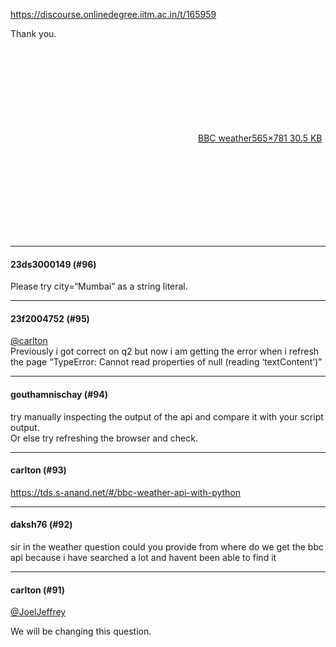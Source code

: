 https://discourse.onlinedegree.iitm.ac.in/t/165959

Thank you.</p>
<p><div class="lightbox-wrapper"><a class="lightbox" data-download-href="/uploads/short-url/x4caGkZQS7QFDr2zWd5BwnQipHV.png?dl=1" href="https://europe1.discourse-cdn.com/flex013/uploads/iitm/original/3X/e/7/e7c12cee82eccb262d1c2752a98e95c3c3a94457.png" rel="noopener nofollow ugc" title="BBC weather"><div class="meta"><svg aria-hidden="true" class="fa d-icon d-icon-far-image svg-icon"><use href="#far-image"></use></svg><span class="filename">BBC weather</span><span class="informations">565×781 30.5 KB</span><svg aria-hidden="true" class="fa d-icon d-icon-discourse-expand svg-icon"><use href="#discourse-expand"></use></svg></div></a></div></p><hr>

<h4>23ds3000149 (#96)</h4>
<p>Please try city=“Mumbai” as a string literal.</p><hr>

<h4>23f2004752 (#95)</h4>
<p><a class="mention" href="/u/carlton">@carlton</a><br/>
Previously i got correct on q2 but now i am getting the error when i refresh the page “TypeError: Cannot read properties of null (reading ‘textContent’)”</p><hr>

<h4>gouthamnischay (#94)</h4>
<p>try manually inspecting the output of the api and compare it with your script output.<br/>
Or else try refreshing the browser and check.</p><hr>

<h4>carlton (#93)</h4>
<p><a class="onebox" href="https://tds.s-anand.net/#/bbc-weather-api-with-python" rel="noopener nofollow ugc" target="_blank">https://tds.s-anand.net/#/bbc-weather-api-with-python</a></p><hr>

<h4>daksh76 (#92)</h4>
<p>sir in the weather question could you provide from where do we get the bbc api because i have searched a lot and havent been able to find it</p><hr>

<h4>carlton (#91)</h4>
<p><a class="mention" href="/u/joeljeffrey">@JoelJeffrey</a></p>
<p>We will be changing this question.